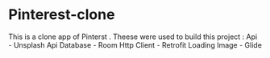 # Pinterest-clone

This is a clone app of Pinterst . 
Theese were used to build this project : 
Api - Unsplash Api 
Database - Room 
Http Client - Retrofit 
Loading Image - Glide
